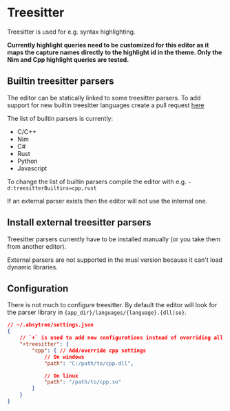 # Treesitter

Treesitter is used for e.g. syntax highlighting.

**Currently highlight queries need to be customized for this editor as it maps the capture names
directly to the highlight id in the theme. Only the Nim and Cpp highlight queries are tested.**

## Builtin treesitter parsers

The editor can be statically linked to some treesitter parsers.
To add support for new builtin treesitter languages create a pull request [here](https://github.com/Nimaoth/nimtreesitter)

The list of builtin parsers is currently:
- C/C++
- Nim
- C#
- Rust
- Python
- Javascript

To change the list of builtin parsers compile the editor with e.g. `-d:treesitterBuiltins=cpp,rust`

If an external parser exists then the editor will not use the internal one.

## Install external treesitter parsers

Treesitter parsers currently have to be installed manually (or you take them from another editor).

External parsers are not supported in the musl version because it can't load dynamic libraries.

## Configuration

There is not much to configure treesitter. By default the editor will look for the parser library in `{app_dir}/languages/{language}.{dll|so}`.

```json
// ~/.absytree/settings.json
{
    // `+` is used to add new configurations instead of overriding all of them with just these
    "+treesitter": {
        "cpp": { // Add/override cpp settings
            // On windows
            "path": "C:/path/to/cpp.dll",

            // On linux
            "path": "/path/to/cpp.so"
        }
    }
}
```
